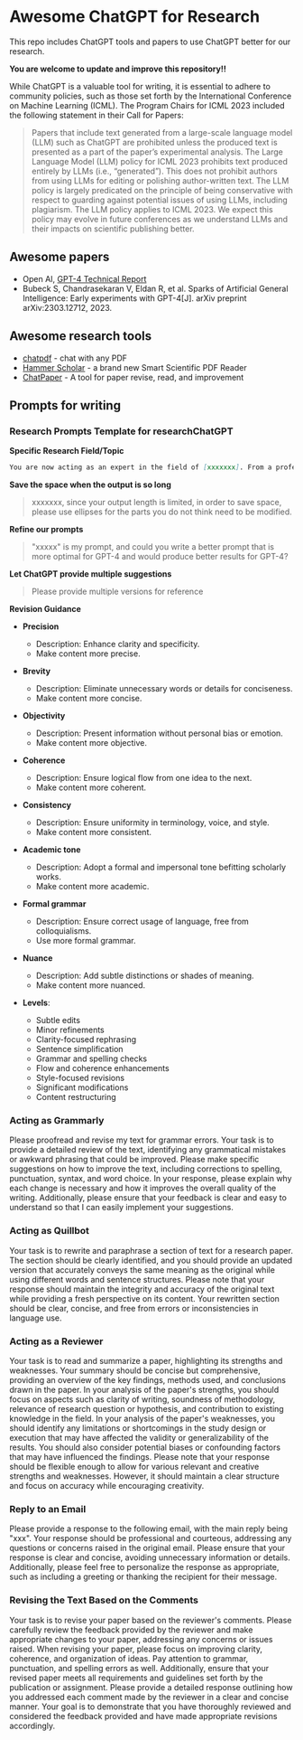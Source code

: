 # Awesome ChatGPT for Research
This repo includes ChatGPT tools and papers to use ChatGPT better for our research.

**You are welcome to update and improve this repository!!**

While ChatGPT is a valuable tool for writing, it is essential to adhere to community policies, such as those set forth by the International Conference on Machine Learning (ICML). The Program Chairs for ICML 2023 included the following statement in their Call for Papers:

> Papers that include text generated from a large-scale language model (LLM) such as ChatGPT are prohibited unless the produced text is presented as a part of the paper’s experimental analysis. The Large Language Model (LLM) policy for ICML 2023 prohibits text produced entirely by LLMs (i.e., “generated”).  This does not prohibit authors from using LLMs for editing or polishing author-written text. The LLM policy is largely predicated on the principle of being conservative with respect to guarding against potential issues of using LLMs, including plagiarism. The LLM policy applies to ICML 2023. We expect this policy may evolve in future conferences as we understand LLMs and their impacts on scientific publishing better.

## Awesome papers
- Open AI, [GPT-4 Technical Report](https://arxiv.org/abs/2303.08774)
- Bubeck S, Chandrasekaran V, Eldan R, et al. Sparks of Artificial General Intelligence: Early experiments with GPT-4[J]. arXiv preprint arXiv:2303.12712, 2023.

## Awesome research tools 
* [chatpdf](https://www.chatpdf.com/) - chat with any PDF
* [Hammer Scholar](http://hammerscholar.net/) - a brand new Smart Scientific PDF Reader
* [ChatPaper](https://github.com/kaixindelele/ChatPaper) - A tool for paper revise, read, and improvement


## Prompts for writing

### Research Prompts Template for researchChatGPT

**Specific Research Field/Topic**
```markdown
You are now acting as an expert in the field of [xxxxxxx]. From a professional point of view, do you think there is any need to modify the above content? Be careful not to modify the whole text, you need to point out the places that need to be modified one by one, and give revision opinions and recommended revision content.
```

**Save the space when the output is so long**
> xxxxxxx, since your output length is limited, in order to save space, please use ellipses for the parts you do not think need to be modified.

**Refine our prompts**
> "xxxxx" is my prompt, and could you write a better prompt that is more optimal for GPT-4 and would produce better results for GPT-4?

**Let ChatGPT provide multiple suggestions**
> Please provide multiple versions for reference

**Revision Guidance**
- **Precision**
  - Description: Enhance clarity and specificity.
  - Make content more precise.
- **Brevity**
  - Description: Eliminate unnecessary words or details for conciseness.
  - Make content more concise.
- **Objectivity**
  - Description: Present information without personal bias or emotion.
  - Make content more objective.
- **Coherence**
  - Description: Ensure logical flow from one idea to the next.
  - Make content more coherent.
- **Consistency**
  - Description: Ensure uniformity in terminology, voice, and style.
  - Make content more consistent.
- **Academic tone**
  - Description: Adopt a formal and impersonal tone befitting scholarly works.
  - Make content more academic.
- **Formal grammar**
  - Description: Ensure correct usage of language, free from colloquialisms.
  - Use more formal grammar.
- **Nuance**
  - Description: Add subtle distinctions or shades of meaning.
  - Make content more nuanced.

- **Levels**:
   - Subtle edits
   - Minor refinements
   - Clarity-focused rephrasing
   - Sentence simplification
   - Grammar and spelling checks
   - Flow and coherence enhancements
   - Style-focused revisions
   - Significant modifications
   - Content restructuring
 


### Acting as Grammarly
Please proofread and revise my text for grammar errors. Your task is to provide a detailed review of the text, identifying any grammatical mistakes or awkward phrasing that could be improved. Please make specific suggestions on how to improve the text, including corrections to spelling, punctuation, syntax, and word choice. In your response, please explain why each change is necessary and how it improves the overall quality of the writing. Additionally, please ensure that your feedback is clear and easy to understand so that I can easily implement your suggestions.

### Acting as Quillbot
Your task is to rewrite and paraphrase a section of text for a research paper. The section should be clearly identified, and you should provide an updated version that accurately conveys the same meaning as the original while using different words and sentence structures. Please note that your response should maintain the integrity and accuracy of the original text while providing a fresh perspective on its content. Your rewritten section should be clear, concise, and free from errors or inconsistencies in language use.

### Acting as a Reviewer
Your task is to read and summarize a paper, highlighting its strengths and weaknesses. Your summary should be concise but comprehensive, providing an overview of the key findings, methods used, and conclusions drawn in the paper. In your analysis of the paper's strengths, you should focus on aspects such as clarity of writing, soundness of methodology, relevance of research question or hypothesis, and contribution to existing knowledge in the field. In your analysis of the paper's weaknesses, you should identify any limitations or shortcomings in the study design or execution that may have affected the validity or generalizability of the results. You should also consider potential biases or confounding factors that may have influenced the findings. Please note that your response should be flexible enough to allow for various relevant and creative strengths and weaknesses. However, it should maintain a clear structure and focus on accuracy while encouraging creativity.

### Reply to an Email
Please provide a response to the following email, with the main reply being "xxx". Your response should be professional and courteous, addressing any questions or concerns raised in the original email. Please ensure that your response is clear and concise, avoiding unnecessary information or details. Additionally, please feel free to personalize the response as appropriate, such as including a greeting or thanking the recipient for their message.

### Revising the Text Based on the Comments
Your task is to revise your paper based on the reviewer's comments. Please carefully review the feedback provided by the reviewer and make appropriate changes to your paper, addressing any concerns or issues raised. When revising your paper, please focus on improving clarity, coherence, and organization of ideas. Pay attention to grammar, punctuation, and spelling errors as well. Additionally, ensure that your revised paper meets all requirements and guidelines set forth by the publication or assignment. Please provide a detailed response outlining how you addressed each comment made by the reviewer in a clear and concise manner. Your goal is to demonstrate that you have thoroughly reviewed and considered the feedback provided and have made appropriate revisions accordingly.
